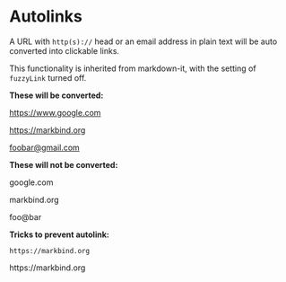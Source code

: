 # Autolinks
A URL with `http(s)://` head or an email address in plain text will be auto converted into clickable links.

This functionality is inherited from markdown-it, with the setting of `fuzzyLink` turned off.

**These will be converted:**

https://www.google.com

https://markbind.org

foobar@gmail.com

**These will not be converted:**

google.com

markbind.org

foo@bar

**Tricks to prevent autolink:**

`https://markbind.org`

https://<span></span>markbind.org